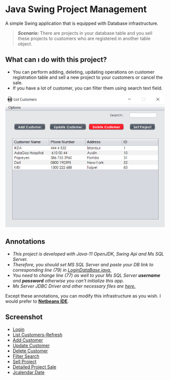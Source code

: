 # Java Swing Project Management 

A simple Swing application that is equipped with Database infrastructure.
>**_Scenario:_**  There are projects in your database table and you sell these projects to customers who are registered in another table object.

## What can ı do with this project?
- You can perform adding, deleting, updating operations on customer registration table and sell a new project to your customers or cancel the sale.
- If you have a lot of customer, you can filter them using search text field.

<img src="https://github.com/barisdalyan/ProjectManagementApp/blob/master/screenshot/list-customers-frame.png" alt="Error" width="550" >

## Annotations
- _This project is developed with Java-11 OpenJDK, Swing Api and Ms SQL Server._
- _Therefore, you should set MS SQL Server and paste your DB link to corresponding line (79) in [LoginDataBase.java.](https://github.com/barisdalyan/ProjectManagementApp/blob/master/src/login/LoginDataBase.java)_ 
- _You need to change line (77) as well to your Ms SQL Server **username** and **password** otherwise you can't initialize this app._
- _Ms Server JDBC Driver and other necessary files are [here.](https://github.com/barisdalyan/ProjectManagementApp/tree/master/dist/lib)_

Except these annotations, you can modify this infrastructure as you wish.
I would prefer to [**Netbeans IDE**](https://netbeans.apache.org/download/index.html).

## Screenshot
- [Login]()
- [List Customers-Refresh]()
- [Add Customer]()
- [Update Customer]()
- [Delete Customer]()
- [Filter Search]()
- [Sell Project]()
- [Detailed Project Sale]()
- [Jcalendar Date]()



